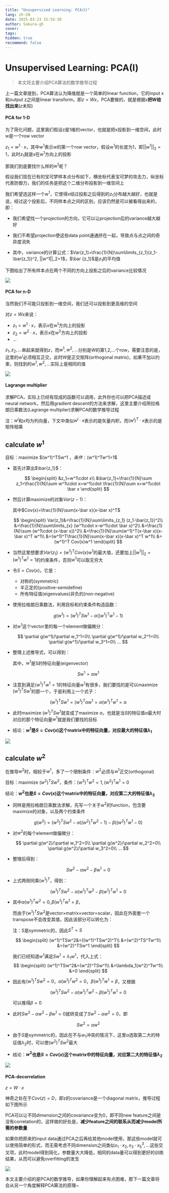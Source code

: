 ```yaml
---
title: "Unsupervised Learning: PCA(Ⅰ)"
lang: zh-CN
date: 2025-03-23 15:54:30
author: Sakura-gh
cover:
tags:
hidden: true
recommend: false
---
```


# Unsupervised Learning: PCA(Ⅰ)

> 本文将主要介绍PCA算法的数学推导过程

上一篇文章提到，PCA算法认为降维就是一个简单的linear function，它的input x和output z之间是linear transform，即$z=Wx$，PCA要做的，就是根据$x$**把W给找出来**($z$未知)

#### PCA for 1-D

为了简化问题，这里我们假设z是1维的vector，也就是把x投影到一维空间，此时w是一个row vector

$z_1=w^1\cdot x$，其中$w^1$表示$w$的第一个row vector，假设$w^1$的长度为1，即$||w^1||_2=1$，此时$z_1$就是$x$在$w^1$方向上的投影

那我们到底要找什么样的$w^1$呢？

假设我们现在已有的宝可梦样本点分布如下，横坐标代表宝可梦的攻击力，纵坐标代表防御力，我们的任务是把这个二维分布投影到一维空间上

我们希望选这样一个$w^1$，它使得$x$经过投影之后得到的$z_1$分布越大越好，也就是说，经过这个投影后，不同样本点之间的区别，应该仍然是可以被看得出来的，即：

- 我们希望找一个projection的方向，它可以让projection后的variance越大越好

- 我们不希望projection使这些data point通通挤在一起，导致点与点之间的奇异度消失
- 其中，variance的计算公式：$Var(z_1)=\frac{1}{N}\sum\limits_{z_1}(z_1-\bar{z_1})^2, ||w^1||_2=1$，$\bar {z_1}$是$z_1$的平均值

下图给出了所有样本点在两个不同的方向上投影之后的variance比较情况

![](https://cdn.jsdelivr.net/gh/makaspacex/PictureZone@main/libs/mlnotes/img/PCA1.png)

#### PCA for n-D

当然我们不可能只投影到一维空间，我们还可以投影到更高维的空间

对$z=Wx$来说：

- $z_1=w^1\cdot x$，表示$x$在$w^1$方向上的投影
- $z_2=w^2\cdot x$，表示$x$在$w^2$方向上的投影
- ...

$z_1,z_2,...$串起来就得到$z$，而$w^1,w^2,...$分别是$W$的第1,2,...个row，需要注意的是，这里的$w^i$必须相互正交，此时$W$是正交矩阵(orthogonal matrix)，如果不加以约束，则找到的$w^1,w^2,...$实际上是相同的值 



![](https://cdn.jsdelivr.net/gh/makaspacex/PictureZone@main/libs/mlnotes/img/PCA2.png)

#### Lagrange multiplier

求解PCA，实际上已经有现成的函数可以调用，此外你也可以把PCA描述成neural network，然后用gradient descent的方法来求解，这里主要介绍用拉格朗日乘数法(Lagrange multiplier)求解PCA的数学推导过程

注：$w^i$和$x$均为列向量，下文中类似$w^i\cdot x$表示的是矢量内积，而$(w^i)^T\cdot x$表示的是矩阵相乘

## calculate $w^1$

目标：maximize $(w^1)^TSw^1 $，条件：$(w^1)^Tw^1=1$

- 首先计算出$\bar{z_1}$：

    $$
    \begin{split}
    &z_1=w^1\cdot x\\
    &\bar{z_1}=\frac{1}{N}\sum z_1=\frac{1}{N}\sum w^1\cdot x=w^1\cdot \frac{1}{N}\sum x=w^1\cdot \bar x
    \end{split}
    $$

- 然后计算maximize的对象$Var(z-1)$：

    其中$Cov(x)=\frac{1}{N}\sum(x-\bar x)(x-\bar x)^T$

    $$
    \begin{split}
    Var(z_1)&=\frac{1}{N}\sum\limits_{z_1} (z_1-\bar{z_1})^2\\
    &=\frac{1}{N}\sum\limits_{x} (w^1\cdot x-w^1\cdot \bar x)^2\\
    &=\frac{1}{N}\sum (w^1\cdot (x-\bar x))^2\\
    &=\frac{1}{N}\sum(w^1)^T(x-\bar x)(x-\bar x)^T w^1\\
    &=(w^1)^T\frac{1}{N}\sum(x-\bar x)(x-\bar x)^T w^1\\
    &=(w^1)^T Cov(x)w^1
    \end{split}
    $$

- 当然这里想要求$Var(z_1)=(w^1)^TCov(x)w^1$的最大值，还要加上$||w^1||_2=(w^1)^Tw^1=1$的约束条件，否则$w^1$可以取无穷大
- 令$S=Cov(x)$，它是：
    - 对称的(symmetric)
    - 半正定的(positive-semidefine)
    - 所有特征值(eigenvalues)非负的(non-negative)
- 使用拉格朗日乘数法，利用目标和约束条件构造函数：

    $$
    g(w^1)=(w^1)^TSw^1-\alpha((w^1)^Tw^1-1)
    $$

- 对$w^1$这个vector里的每一个element做偏微分：

    $$
    \partial g(w^1)/\partial w_1^1=0\\
    \partial g(w^1)/\partial w_2^1=0\\
    \partial g(w^1)/\partial w_3^1=0\\
    ...
    $$

- 整理上述推导式，可以得到：

    其中，$w^1$是S的特征向量(eigenvector)

    $$
    Sw^1=\alpha w^1
    $$

- 注意到满足$(w^1)^Tw^1=1$的特征向量$w^1$有很多，我们要找的是可以maximize $(w^1)^TSw^1$的那一个，于是利用上一个式子：

    $$
    (w^1)^TSw^1=(w^1)^T \alpha w^1=\alpha (w^1)^T w^1=\alpha
    $$

- 此时maximize $(w^1)^TSw^1$就变成了maximize $\alpha$，也就是当$S$的特征值$\alpha$最大时对应的那个特征向量$w^1$就是我们要找的目标

- 结论：**$w^1$是$S=Cov(x)$这个matrix中的特征向量，对应最大的特征值$\lambda_1$**

![](https://cdn.jsdelivr.net/gh/makaspacex/PictureZone@main/libs/mlnotes/img/cov.png)

## calculate $w^2$

在推导$w^2$时，相较于$w^1$，多了一个限制条件：$w^2$必须与$w^1$正交(orthogonal)

目标：maximize $(w^2)^TSw^2$，条件：$(w^2)^Tw^2=1,(w^2)^Tw^1=0$

结论：**$w^2$也是$S=Cov(x)$这个matrix中的特征向量，对应第二大的特征值$\lambda_2$**

- 同样是用拉格朗日乘数法求解，先写一个关于$w^2$的function，包含要maximize的对象，以及两个约束条件

    $$
    g(w^2)=(w^2)^TSw^2-\alpha((w^2)^Tw^2-1)-\beta((w^2)^Tw^1-0)
    $$

- 对$w^2$的每个element做偏微分：

    $$
    \partial g(w^2)/\partial w_1^2=0\\
    \partial g(w^2)/\partial w_2^2=0\\
    \partial g(w^2)/\partial w_3^2=0\\
    ...
    $$

- 整理后得到：

    $$
    Sw^2-\alpha w^2-\beta w^1=0
    $$

- 上式两侧同乘$(w^1)^T$，得到：

    $$
    (w^1)^TSw^2-\alpha (w^1)^Tw^2-\beta (w^1)^Tw^1=0
    $$

- 其中$\alpha (w^1)^Tw^2=0,\beta (w^1)^Tw^1=\beta$，

    而由于$(w^1)^TSw^2$是vector×matrix×vector=scalar，因此在外面套一个transpose不会改变其值，因此该部分可以转化为：

    注：S是symmetric的，因此$S^T=S$

    $$
    \begin{split}
    (w^1)^TSw^2&=((w^1)^TSw^2)^T\\
    &=(w^2)^TS^Tw^1\\
    &=(w^2)^TSw^1
    \end{split}
    $$

	我们已经知道$w^1$满足$Sw^1=\lambda_1 w^1$，代入上式：
    $$
    \begin{split}
    (w^1)^TSw^2&=(w^2)^TSw^1\\
    &=\lambda_1(w^2)^Tw^1\\
    &=0
    \end{split}
    $$

- 因此有$(w^1)^TSw^2=0$，$\alpha (w^1)^Tw^2=0$，$\beta (w^1)^Tw^1=\beta$，又根据

    $$
    (w^1)^TSw^2-\alpha (w^1)^Tw^2-\beta (w^1)^Tw^1=0
    $$

	可以推得$\beta=0$

- 此时$Sw^2-\alpha w^2-\beta w^1=0$就转变成了$Sw^2-\alpha w^2=0$，即

    $$
    Sw^2=\alpha w^2
    $$

- 由于$S$是symmetric的，因此在不与$w_1$冲突的情况下，这里$\alpha$选取第二大的特征值$\lambda_2$时，可以使$(w^2)^TSw^2$最大

- 结论：**$w^2$也是$S=Cov(x)$这个matrix中的特征向量，对应第二大的特征值$\lambda_2$**

![](https://cdn.jsdelivr.net/gh/makaspacex/PictureZone@main/libs/mlnotes/img/cov2.png)

#### PCA-decorrelation

$z=W\cdot x$

神奇之处在于$Cov(z)=D$，即z的covariance是一个diagonal matrix，推导过程如下图所示

PCA可以让不同dimension之间的covariance变为0，即不同new feature之间是没有correlation的，这样做的好处是，**减少feature之间的联系从而减少model所需的参数量**

如果你把原来的input data通过PCA之后再给其他model使用，那这些model就可以使用简单的形式，而无需考虑不同dimension之间类似$x_1\cdot x_2,x_3\cdot x_5^3,...$这些交叉项，此时model得到简化，参数量大大降低，相同的data量可以得到更好的训练结果，从而可以避免overfitting的发生

![](https://cdn.jsdelivr.net/gh/makaspacex/PictureZone@main/libs/mlnotes/img/cov3.png)

本文主要介绍的是PCA的数学推导，如果你理解起来有点困难，那下一篇文章将会从另一个角度解释PCA算法的原理~

